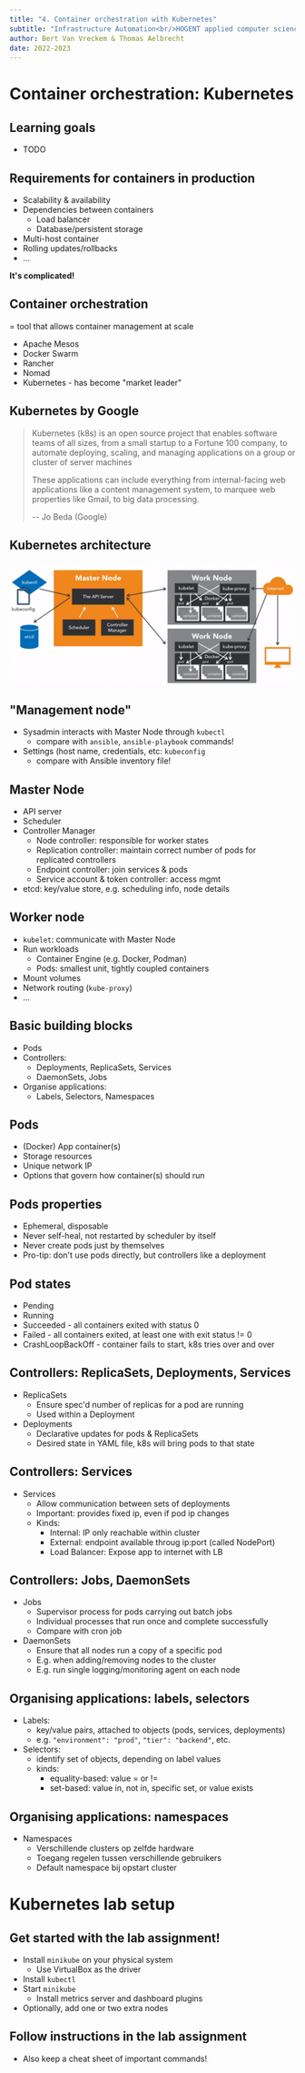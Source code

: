 ```yaml
---
title: "4. Container orchestration with Kubernetes"
subtitle: "Infrastructure Automation<br/>HOGENT applied computer science"
author: Bert Van Vreckem & Thomas Aelbrecht
date: 2022-2023
---
```


# Container orchestration: Kubernetes

## Learning goals

- TODO

## Requirements for containers in production

- Scalability & availability
- Dependencies between containers
    - Load balancer
    - Database/persistent storage
- Multi-host container
- Rolling updates/rollbacks
- ...

**It's complicated!**

## Container orchestration

= tool that allows container management at scale

- Apache Mesos
- Docker Swarm
- Rancher
- Nomad
- Kubernetes - has become "market leader"

## Kubernetes by Google

> Kubernetes (k8s) is an open source project that enables software teams of all sizes, from a small startup to a Fortune 100 company, to automate deploying, scaling, and managing applications on a group or cluster of server machines
>
> These applications can include everything from internal-facing web applications like a content management system, to marquee web properties like Gmail, to big data processing.
>
> -- Jo Beda (Google)

## Kubernetes architecture

![](assets/k8s-architecture.png)

## "Management node"

- Sysadmin interacts with Master Node through `kubectl`
    - compare with `ansible`, `ansible-playbook` commands!
- Settings (host name, credentials, etc: `kubeconfig`
    - compare with Ansible inventory file!

## Master Node

- API server
- Scheduler
- Controller Manager
    - Node controller: responsible for worker states
    - Replication controller: maintain correct number of pods for replicated controllers
    - Endpoint controller: join services & pods
    - Service account & token controller: access mgmt
- etcd: key/value store, e.g. scheduling info, node details

## Worker node

- `kubelet`: communicate with Master Node
- Run workloads
    - Container Engine (e.g. Docker, Podman)
    - Pods: smallest unit, tightly coupled containers
- Mount volumes
- Network routing (`kube-proxy`)
- ...

## Basic building blocks

- Pods
- Controllers:
    - Deployments, ReplicaSets, Services
    - DaemonSets, Jobs
- Organise applications:
    - Labels, Selectors, Namespaces

## Pods

- (Docker) App container(s)
- Storage resources
- Unique network IP
- Options that govern how container(s) should run

## Pods properties

- Ephemeral, disposable
- Never self-heal, not restarted by scheduler by itself
- Never create pods just by themselves
- Pro-tip: don't use pods directly, but controllers like a deployment

## Pod states

- Pending
- Running
- Succeeded - all containers exited with status 0
- Failed - all containers exited, at least one with exit status != 0
- CrashLoopBackOff - container fails to start, k8s tries over and over

## Controllers: ReplicaSets, Deployments, Services

- ReplicaSets
    - Ensure spec'd number of replicas for a pod are running
    - Used within a Deployment
- Deployments
    - Declarative updates for pods & ReplicaSets
    - Desired state in YAML file, k8s will bring pods to that state

## Controllers: Services

- Services
    - Allow communication between sets of deployments
    - Important: provides fixed ip, even if pod ip changes
    - Kinds:
        - Internal: IP only reachable within cluster
        - External: endpoint available throug ip:port (called NodePort)
        - Load Balancer: Expose app to internet with LB

## Controllers: Jobs, DaemonSets

- Jobs
    - Supervisor process for pods carrying out batch jobs
    - Individual processes that run once and complete successfully
    - Compare with cron job
- DaemonSets
    - Ensure that all nodes run a copy of a specific pod
    - E.g. when adding/removing nodes to the cluster
    - E.g. run single logging/monitoring agent on each node

## Organising applications: labels, selectors

- Labels:
    - key/value pairs, attached to objects (pods, services, deployments)
    - e.g. `"environment": "prod"`, `"tier": "backend"`, etc.
- Selectors:
    - identify set of objects, depending on label values
    - kinds:
        - equality-based: value = or !=
        - set-based: value in, not in, specific set, or value exists

## Organising applications: namespaces

- Namespaces
    - Verschillende clusters op zelfde hardware
    - Toegang regelen tussen verschillende gebruikers
    - Default namespace bij opstart cluster

# Kubernetes lab setup

## Get started with the lab assignment!

- Install `minikube` on your physical system
    - Use VirtualBox as the driver
- Install `kubectl`
- Start `minikube`
    - Install metrics server and dashboard plugins
- Optionally, add one or two extra nodes

## Follow instructions in the lab assignment

- Also keep a cheat sheet of important commands!
